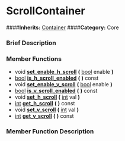 #  ScrollContainer  
####**Inherits:** [Container](class_container)
####**Category:** Core

###  Brief Description  


###  Member Functions 
  * void  **[set&#95;enable&#95;h&#95;scroll](#set_enable_h_scroll)**  **(** [bool](class_bool) enable  **)**
  * [bool](class_bool)  **[is&#95;h&#95;scroll&#95;enabled](#is_h_scroll_enabled)**  **(** **)** const
  * void  **[set&#95;enable&#95;v&#95;scroll](#set_enable_v_scroll)**  **(** [bool](class_bool) enable  **)**
  * [bool](class_bool)  **[is&#95;v&#95;scroll&#95;enabled](#is_v_scroll_enabled)**  **(** **)** const
  * void  **[set&#95;h&#95;scroll](#set_h_scroll)**  **(** [int](class_int) val  **)**
  * [int](class_int)  **[get&#95;h&#95;scroll](#get_h_scroll)**  **(** **)** const
  * void  **[set&#95;v&#95;scroll](#set_v_scroll)**  **(** [int](class_int) val  **)**
  * [int](class_int)  **[get&#95;v&#95;scroll](#get_v_scroll)**  **(** **)** const

###  Member Function Description  
